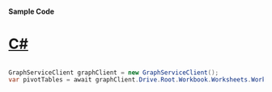 #### Sample Code
# [C#](#tab/Csharp)

```C#

GraphServiceClient graphClient = new GraphServiceClient();
var pivotTables = await graphClient.Drive.Root.Workbook.Worksheets.Worksheets.PivotTables.PivotTables.Request().GetAsync();

```